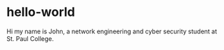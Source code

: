 # hello-world

Hi my name is John, a network engineering and cyber security student at St. Paul College. 
